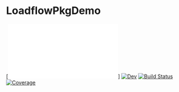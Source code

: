 # LoadflowPkgDemo

[![Stable](file:///home/qiton/Documents/Github/MyPkgDemoEnTest/LoadflowPkgDemo/docs/build/index.html)]
[![Dev](https://img.shields.io/badge/docs-dev-blue.svg)](https://Qiton.github.io/LoadflowPkgDemo.jl/dev)
[![Build Status](https://github.com/Qiton/LoadflowPkgDemo.jl/workflows/CI/badge.svg)](https://github.com/Qiton/LoadflowPkgDemo.jl/actions)
[![Coverage](https://codecov.io/gh/Qiton/LoadflowPkgDemo.jl/branch/master/graph/badge.svg)](https://codecov.io/gh/Qiton/LoadflowPkgDemo.jl)
